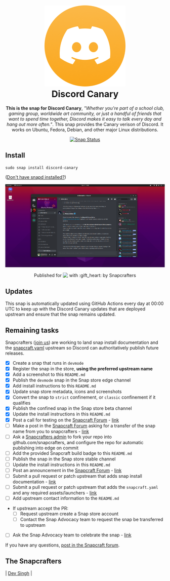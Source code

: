 <h1 align="center">
  <img src="https://github.com/devksingh4/discord-canary/raw/master/discord.png" alt="Discord Canary">
  <br />
  Discord Canary
</h1>


<p align="center"><b>This is the snap for Discord Canary</b>, <i>"Whether you're part of a school club, gaming group, worldwide art community, or just a handful of friends that want to spend time together, Discord makes it easy to talk every day and hang out more often."</i>. This snap provides the Canary verison of Discord. It works on Ubuntu, Fedora, Debian, and other major Linux distributions.</p>
<p align="center">
<a href="https://snapcraft.io/discord-canary"><img src="https://snapcraft.io/discord-canary/badge.svg" alt="Snap Status"></a>
</p>

## Install

    sudo snap install discord-canary

([Don't have snapd installed?](https://snapcraft.io/docs/core/install))

![Discord](screenshot.png?raw=true "Discord")

<p align="center">Published for <img src="http://anything.codes/slack-emoji-for-techies/emoji/tux.png" align="top" width="24" /> with :gift_heart: by Snapcrafters</p>

## Updates
This snap is automatically updated using GitHub Actions every day at 00:00 UTC to keep up with the Discord Canary updates that are deployed upstream and ensure that the snap remains updated.

## Remaining tasks

Snapcrafters ([join us](https://forum.snapcraft.io/t/join-snapcrafters/1325)) 
are working to land snap install documentation and
the [snapcraft.yaml](snapcraft.yaml)
upstream so Discord can authoritatively publish future releases.

  - [x] Create a snap that runs in `devmode`
  - [x] Register the snap in the store, **using the preferred upstream name**
  - [x] Add a screenshot to this `README.md`
  - [x] Publish the `devmode` snap in the Snap store edge channel
  - [x] Add install instructions to this `README.md`
  - [x] Update snap store metadata, icons and screenshots
  - [x] Convert the snap to `strict` confinement, or `classic` confinement if it qualifies
  - [x] Publish the confined snap in the Snap store beta channel
  - [x] Update the install instructions in this `README.md`
  - [x] Post a call for testing on the [Snapcraft Forum](https://forum.snapcraft.io) - [link](https://forum.snapcraft.io/t/call-for-testing-discord-canary-snap/24034)
  - [ ] Make a post in the [Snapcraft Forum](https://forum.snapcraft.io) asking for a transfer of the snap name from you to snapcrafters - [link]()
  - [ ] Ask a [Snapcrafters admin](https://github.com/orgs/snapcrafters/people?query=%20role%3Aowner) to fork your repo into github.com/snapcrafters, and configure the repo for automatic publishing into edge on commit
  - [ ] Add the provided Snapcraft build badge to this `README.md`
  - [ ] Publish the snap in the Snap store stable channel
  - [ ] Update the install instructions in this `README.md`
  - [ ] Post an announcement in the [Snapcraft Forum](https://forum.snapcraft.io) - [link]()
  - [ ] Submit a pull request or patch upstream that adds snap install documentation - [link]()
  - [ ] Submit a pull request or patch upstream that adds the `snapcraft.yaml` and any required assets/launchers - [link]()
  - [ ] Add upstream contact information to the `README.md`  
  - If upstream accept the PR:
    - [ ] Request upstream create a Snap store account
    - [ ] Contact the Snap Advocacy team to request the snap be transferred to upstream
  - [ ] Ask the Snap Advocacy team to celebrate the snap - [link]()

If you have any questions, [post in the Snapcraft forum](https://forum.snapcraft.io).

## The Snapcrafters

| [Dev Singh](https://github.com/devksingh4/) |

<!-- Uncomment and modify this when you have upstream contacts
## Upstream

| [![Upstream Name](https://gravatar.com/avatar/bc0bced65e963eb5c3a16cab8b004431?s=128)](https://github.com/upstreamname) |
| :---: |
| [Upstream Name](https://github.com/upstreamname) |
-->


